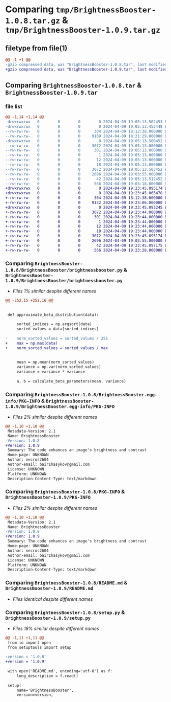 # Comparing `tmp/BrightnessBooster-1.0.8.tar.gz` & `tmp/BrightnessBooster-1.0.9.tar.gz`

## filetype from file(1)

```diff
@@ -1 +1 @@
-gzip compressed data, was "BrightnessBooster-1.0.8.tar", last modified: Tue Apr  9 19:05:13 2024, max compression
+gzip compressed data, was "BrightnessBooster-1.0.9.tar", last modified: Tue Apr  9 19:23:45 2024, max compression
```

## Comparing `BrightnessBooster-1.0.8.tar` & `BrightnessBooster-1.0.9.tar`

### file list

```diff
@@ -1,14 +1,14 @@
-drwxrwxrwx   0        0        0        0 2024-04-09 19:05:13.502453 BrightnessBooster-1.0.8/
-drwxrwxrwx   0        0        0        0 2024-04-09 19:05:13.452448 BrightnessBooster-1.0.8/BrightnessBooster/
--rw-rw-rw-   0        0        0      304 2024-04-09 18:12:38.000000 BrightnessBooster-1.0.8/BrightnessBooster/__init__.py
--rw-rw-rw-   0        0        0     9109 2024-04-09 18:21:29.000000 BrightnessBooster-1.0.8/BrightnessBooster/brightnessbooster.py
-drwxrwxrwx   0        0        0        0 2024-04-09 19:05:13.500452 BrightnessBooster-1.0.8/BrightnessBooster.egg-info/
--rw-rw-rw-   0        0        0     3072 2024-04-09 19:05:13.000000 BrightnessBooster-1.0.8/BrightnessBooster.egg-info/PKG-INFO
--rw-rw-rw-   0        0        0      301 2024-04-09 19:05:13.000000 BrightnessBooster-1.0.8/BrightnessBooster.egg-info/SOURCES.txt
--rw-rw-rw-   0        0        0        1 2024-04-09 19:05:13.000000 BrightnessBooster-1.0.8/BrightnessBooster.egg-info/dependency_links.txt
--rw-rw-rw-   0        0        0       12 2024-04-09 19:05:13.000000 BrightnessBooster-1.0.8/BrightnessBooster.egg-info/requires.txt
--rw-rw-rw-   0        0        0       18 2024-04-09 19:05:13.000000 BrightnessBooster-1.0.8/BrightnessBooster.egg-info/top_level.txt
--rw-rw-rw-   0        0        0     3072 2024-04-09 19:05:13.503452 BrightnessBooster-1.0.8/PKG-INFO
--rw-rw-rw-   0        0        0     2696 2024-04-09 19:03:55.000000 BrightnessBooster-1.0.8/README.md
--rw-rw-rw-   0        0        0       42 2024-04-09 19:05:13.512452 BrightnessBooster-1.0.8/setup.cfg
--rw-rw-rw-   0        0        0      566 2024-04-09 19:03:18.000000 BrightnessBooster-1.0.8/setup.py
+drwxrwxrwx   0        0        0        0 2024-04-09 19:23:45.095174 BrightnessBooster-1.0.9/
+drwxrwxrwx   0        0        0        0 2024-04-09 19:23:45.065478 BrightnessBooster-1.0.9/BrightnessBooster/
+-rw-rw-rw-   0        0        0      304 2024-04-09 18:12:38.000000 BrightnessBooster-1.0.9/BrightnessBooster/__init__.py
+-rw-rw-rw-   0        0        0     9132 2024-04-09 19:23:06.000000 BrightnessBooster-1.0.9/BrightnessBooster/brightnessbooster.py
+drwxrwxrwx   0        0        0        0 2024-04-09 19:23:45.093245 BrightnessBooster-1.0.9/BrightnessBooster.egg-info/
+-rw-rw-rw-   0        0        0     3072 2024-04-09 19:23:44.000000 BrightnessBooster-1.0.9/BrightnessBooster.egg-info/PKG-INFO
+-rw-rw-rw-   0        0        0      301 2024-04-09 19:23:44.000000 BrightnessBooster-1.0.9/BrightnessBooster.egg-info/SOURCES.txt
+-rw-rw-rw-   0        0        0        1 2024-04-09 19:23:44.000000 BrightnessBooster-1.0.9/BrightnessBooster.egg-info/dependency_links.txt
+-rw-rw-rw-   0        0        0       12 2024-04-09 19:23:44.000000 BrightnessBooster-1.0.9/BrightnessBooster.egg-info/requires.txt
+-rw-rw-rw-   0        0        0       18 2024-04-09 19:23:44.000000 BrightnessBooster-1.0.9/BrightnessBooster.egg-info/top_level.txt
+-rw-rw-rw-   0        0        0     3072 2024-04-09 19:23:45.095174 BrightnessBooster-1.0.9/PKG-INFO
+-rw-rw-rw-   0        0        0     2696 2024-04-09 19:03:55.000000 BrightnessBooster-1.0.9/README.md
+-rw-rw-rw-   0        0        0       42 2024-04-09 19:23:45.097175 BrightnessBooster-1.0.9/setup.cfg
+-rw-rw-rw-   0        0        0      566 2024-04-09 19:23:28.000000 BrightnessBooster-1.0.9/setup.py
```

### Comparing `BrightnessBooster-1.0.8/BrightnessBooster/brightnessbooster.py` & `BrightnessBooster-1.0.9/BrightnessBooster/brightnessbooster.py`

 * *Files 1% similar despite different names*

```diff
@@ -252,15 +252,16 @@
 
 
 def approximate_beta_distribution(data):
 
     sorted_indixes = np.argsort(data)
     sorted_values = data[sorted_indixes]
 
-    norm_sorted_values = sorted_values / 255
+    max = np.max(data)
+    norm_sorted_values = sorted_values / max
 
 
     mean = np.mean(norm_sorted_values)
     variance = np.var(norm_sorted_values)
     variance = variance * variance
 
     a, b = calculate_beta_parameters(mean, variance)
```

### Comparing `BrightnessBooster-1.0.8/BrightnessBooster.egg-info/PKG-INFO` & `BrightnessBooster-1.0.9/BrightnessBooster.egg-info/PKG-INFO`

 * *Files 2% similar despite different names*

```diff
@@ -1,10 +1,10 @@
 Metadata-Version: 2.1
 Name: BrightnessBooster
-Version: 1.0.8
+Version: 1.0.9
 Summary: The code enhances an image's brightness and contrast
 Home-page: UNKNOWN
 Author: necros2604
 Author-email: bair1hasykov@gmail.com
 License: UNKNOWN
 Platform: UNKNOWN
 Description-Content-Type: text/markdown
```

### Comparing `BrightnessBooster-1.0.8/PKG-INFO` & `BrightnessBooster-1.0.9/PKG-INFO`

 * *Files 2% similar despite different names*

```diff
@@ -1,10 +1,10 @@
 Metadata-Version: 2.1
 Name: BrightnessBooster
-Version: 1.0.8
+Version: 1.0.9
 Summary: The code enhances an image's brightness and contrast
 Home-page: UNKNOWN
 Author: necros2604
 Author-email: bair1hasykov@gmail.com
 License: UNKNOWN
 Platform: UNKNOWN
 Description-Content-Type: text/markdown
```

### Comparing `BrightnessBooster-1.0.8/README.md` & `BrightnessBooster-1.0.9/README.md`

 * *Files identical despite different names*

### Comparing `BrightnessBooster-1.0.8/setup.py` & `BrightnessBooster-1.0.9/setup.py`

 * *Files 18% similar despite different names*

```diff
@@ -1,11 +1,11 @@
 from io import open
 from setuptools import setup
 
-version = '1.0.8'
+version = '1.0.9'
 
 with open('README.md', encoding='utf-8') as f:
     long_description = f.read()
 
 setup(
     name='BrightnessBooster',
     version=version,
```

